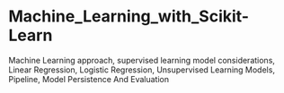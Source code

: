 # Machine_Learning_with_Scikit-Learn
Machine Learning approach, supervised learning model considerations, Linear Regression, Logistic Regression, Unsupervised Learning Models, Pipeline, Model Persistence And Evaluation
